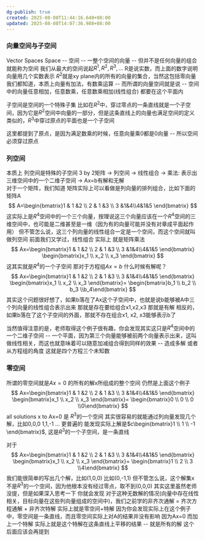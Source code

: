 ```yaml
---
dg-publish: true
created: 2025-08-08T11:44:16.640+08:00
updated: 2025-08-08T14:07:36.988+08:00
---
```

### 向量空间与子空间
Vector Spaces
Space -- 空间 -- 一整个空间的向量 -- 但并不是任何向量的组合就能称为空间
我们从最大的空间说起$R^1, R^2, R^3, ...$ R是说实数，而上面的数字说明向量用几个实数表示
$R^2$就是xy plane内的所有的向量的集合，当然这包括零向量
我们都知道，本质上向量有加法，有数乘运算 -- 而所谓的向量空间就是说 -- 空间中的向量任意相加，任意数乘，任意数乘相加(线性组合) 都要在这个平面内

子空间是空间的一个特殊子集
比如在$R^2$中，穿过零点的一条直线就是一个子空间，因为它是$R^2$空间中向量的一部分，但是这条直线上的向量也满足空间的定义
类似的，$R^3$中穿过原点的平面也是一个子空间

这里都提到了原点，是因为满足数乘的时候，任意向量乘0都是0向量 -- 所以空间必须穿过原点
### 列空间
本质上 列空间是特殊的子空间
3 by 2矩阵 -> 列空间 -> 线性组合 -> 乘法: 表示出三维空间中的一个二维子空间 -> Ax=b有解和无解   
对于一个矩阵，我们知道 矩阵实际上可以看做是列向量的排列组合，比如下面的矩阵A
$$
A=\begin{bmatrix}1 & 1 &2 \\ 2 & 1 &3 \\ 3 &1&4\\4&1&5  \end{bmatrix}
$$
这实际上是$R^4$空间中的一个三个向量，按理说这三个向量应该在一个$R^4$空间的三维空间中，也可能是二维甚至是一维（因为有的向量可能并没有对章成平面起作用）
但不管怎么说，这三个列向量的线性组合一定是一个空间，而这个空间就叫做列空间
前面我们又学过，线性组合 实际上 就是矩阵乘法
$$
Ax=\begin{bmatrix}1 & 1 &2 \\ 2 & 1 &3 \\ 3 &1&4\\4&1&5  \end{bmatrix}
\begin{bmatrix}x_1 \\ x_2  \\ x_3 \end{bmatrix}
$$
这其实就是$R^4$的一个子空间
那对于方程组$Ax=b$ 什么时候有解呢？
$$
Ax=\begin{bmatrix}1 & 1 &2 \\ 2 & 1 &3 \\ 3 &1&4\\4&1&5  \end{bmatrix}
\begin{bmatrix}x_1 \\ x_2  \\ x_3 \end{bmatrix}=
\begin{bmatrix}b_1 \\ b_2  \\ b_3 \\b_4\end{bmatrix}
$$
其实这个问题很好想了，如果b落在了Ax这个子空间中，也就是说b能够被A中三个列向量的线性组合表示出来 那就是存在要给组合x1,x2,x3 那就是有解
相反的，如果b落在了这个子空间的外面，那就不存在组合x1, x2, x3能够表示b了

当然值得注意的是，老师取得这个例子很有趣，你会发现其实这只是$R^4$空间中的一个二维子空间 -- 一个平面，因为第三个向量能够被前两个向量表示出来，这叫做线性相关，而这也就意味着可以随意加减组合得到同样的效果 -- 造成多解
或者从方程组的角度 这就是四个方程三个未知数

### 零空间
所谓的零空间就是$Ax=0$ 的所有的解x所组成的整个空间
仍然是上面这个例子
$$
Ax=\begin{bmatrix}1 & 1 &2 \\ 2 & 1 &3 \\ 3 &1&4\\4&1&5  \end{bmatrix}
\begin{bmatrix}x_1 \\ x_2  \\ x_3 \end{bmatrix}=
\begin{bmatrix}0 \\ 0  \\ 0 \\0\end{bmatrix}
$$
all solutions x to Ax=0 是 $R^3$的一个空间
其实很容易的就能通过列向量发现几个解，比如0,0,0 1,1,-1 ...
更普遍的 能发现实际上解是$c\begin{bmatrix}1 \\ 1  \\ -1 \end{bmatrix}$, 这是$R^3$的一个子空间，是一条直线

对于
$$
Ax=\begin{bmatrix}1 & 1 &2 \\ 2 & 1 &3 \\ 3 &1&4\\4&1&5  \end{bmatrix}
\begin{bmatrix}x_1 \\ x_2  \\ x_3 \end{bmatrix}=
\begin{bmatrix}1 \\ 2  \\ 3 \\4\end{bmatrix}
$$
我们能很简单的写出几个解，比如(1,0,0) 比如(0,-1,1) 
但不管怎么说，这个解集x不是$R^3$的一个空间，因为他根本没有经过零点，取不到(0,0,0)
其实这里虽然老师没提，但是如果深入思考一下 你就会发现
对于这种无数解的情况(向量中存在线性相关，目标向量在这些列向量组成的空间中)，我们之前学的非齐次通解 = 齐次方程通解 + 非齐次特解 实际上就是零空间+特解
因为你会发现实际上在这个例子中，零空间是一条直线，而且零空间实际上对A的结果并没有影响 因为Ax=0 而加上一个特解 实际上就是这个特解在这条直线上平移的结果 -- 就是所有的解
这个后面应该会再提到